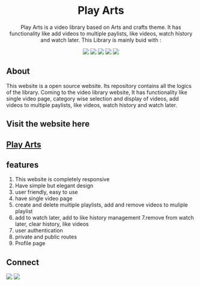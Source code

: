 <div align="center">

# Play Arts 

Play Arts is a video library based on Arts and crafts theme. It has functionality like add videos to multiple paylists, like videos, watch history and watch later.
  This Library is mainly buid with :



![](https://img.shields.io/badge/React-800080?style=for-the-badge&logo=react&logoColor=white)
![](https://img.shields.io/badge/React--Router--dom-696969?style=for-the-badge&logo=react&logoColor=white)
![](https://img.shields.io/badge/HTML5-E34F26?style=for-the-badge&logo=html5&logoColor=white)
![](https://img.shields.io/badge/CSS3-1572B6?style=for-the-badge&logo=css3&logoColor=white)
![](https://img.shields.io/badge/JavaScript-F7DF1E?style=for-the-badge&logo=javascript&logoColor=black)

</div>

## About

This website is a open source website. Its repository contains all the logics of the library. 
Coming to the video library website, It has functionality like single video page, category wise selection and display of videos, add videos to multiple paylists, like videos, watch history and watch later.

## Visit the website here

## [Play Arts](https://play-arts.netlify.app)

## features

1. This website is completely responsive
2. Have simple but elegant design
3. user friendly, easy to use
4. have single video page
5. create and delete multiple playlists, add and remove videos to muliple playlist
6. add to watch later, add to like history management
7.remove from watch later, clear history, like videos
8. user authentication
9. private and public routes
10. Profile page



## Connect

<a href="https://twitter.com/Kajal3310"><img src="https://img.shields.io/badge/Twitter-1DA1F2?style=for-the-badge&logo=twitter&logoColor=white"/></a>
<a href="https://www.linkedin.com/in/kajal-kumari-52bab41aa/"><img src="https://img.shields.io/badge/LinkedIn-0077B5?style=for-the-badge&logo=linkedin&logoColor=white"/></a>
